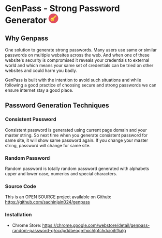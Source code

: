 # GenPass - Strong Password Generator ![GenPass Icon](https://raw.githubusercontent.com/sachinjain024/genpass/master/extension/resources/icons/icon32.png) 

## Why Genpass
One solution to generate strong passwords. Many users use same or similar passwords on multiple websites across the web.
And when one of these website's security is compromised it reveals your credentials to external world
and which means your same set of credentials can be tried on other websites and could harm you badly.

GenPass is built with the intention to avoid such situations and while following a good practice of choosing secure and
strong passwords we can ensure internet stay a good place.

## Password Generation Techniques

### Consistent Password

Consistent password is generated using current page domain and your master string.
So next time when you generate consistent password for same site, it will show same password again.
If you change your master string, password will change for same site.

### Random Password
Random password is totally random password generated with alphabets upper and lower case, numerics and special characters.

### Source Code
This is an OPEN SOURCE project available on Github: https://github.com/sachinjain024/genpass

### Installation

- Chrome Store: https://chrome.google.com/webstore/detail/genpass-random-password-g/ocdpddbeogmhochlpfchdcjojhfljalg
